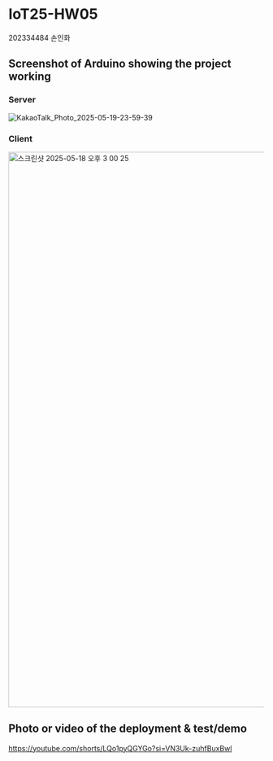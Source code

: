 # IoT25-HW05
202334484 손인화

## Screenshot of Arduino showing the project working

### Server
![KakaoTalk_Photo_2025-05-19-23-59-39](https://github.com/user-attachments/assets/c7617e3e-2148-4d15-be1a-35d2324d7390)


### Client
<img width="1092" alt="스크린샷 2025-05-18 오후 3 00 25" src="https://github.com/user-attachments/assets/da400050-9f30-4027-a630-65ff18c43cd5" />


## Photo or video of the deployment & test/demo
https://youtube.com/shorts/LQo1pyQGYGo?si=VN3Uk-zuhfBuxBwl

